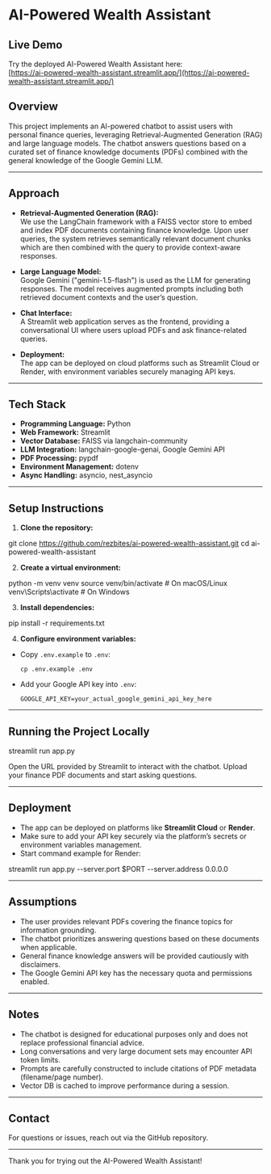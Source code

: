 # AI-Powered Wealth Assistant

## Live Demo

Try the deployed AI-Powered Wealth Assistant here:  
[https://ai-powered-wealth-assistant.streamlit.app/](https://ai-powered-wealth-assistant.streamlit.app/)

## Overview

This project implements an AI-powered chatbot to assist users with personal finance queries, leveraging Retrieval-Augmented Generation (RAG) and large language models. The chatbot answers questions based on a curated set of finance knowledge documents (PDFs) combined with the general knowledge of the Google Gemini LLM.

---

## Approach

- **Retrieval-Augmented Generation (RAG):**  
  We use the LangChain framework with a FAISS vector store to embed and index PDF documents containing finance knowledge. Upon user queries, the system retrieves semantically relevant document chunks which are then combined with the query to provide context-aware responses.

- **Large Language Model:**  
  Google Gemini ("gemini-1.5-flash") is used as the LLM for generating responses. The model receives augmented prompts including both retrieved document contexts and the user’s question.

- **Chat Interface:**  
  A Streamlit web application serves as the frontend, providing a conversational UI where users upload PDFs and ask finance-related queries.

- **Deployment:**  
  The app can be deployed on cloud platforms such as Streamlit Cloud or Render, with environment variables securely managing API keys.

---

## Tech Stack

- **Programming Language:** Python  
- **Web Framework:** Streamlit  
- **Vector Database:** FAISS via langchain-community  
- **LLM Integration:** langchain-google-genai, Google Gemini API  
- **PDF Processing:** pypdf  
- **Environment Management:** dotenv  
- **Async Handling:** asyncio, nest_asyncio  

---

## Setup Instructions

1. **Clone the repository:**

git clone https://github.com/rezbites/ai-powered-wealth-assistant.git
cd ai-powered-wealth-assistant


2. **Create a virtual environment:**

python -m venv venv
source venv/bin/activate # On macOS/Linux
venv\Scripts\activate # On Windows


3. **Install dependencies:**

pip install -r requirements.txt


4. **Configure environment variables:**

- Copy `.env.example` to `.env`:

  ```
  cp .env.example .env
  ```

- Add your Google API key into `.env`:

  ```
  GOOGLE_API_KEY=your_actual_google_gemini_api_key_here
  ```

---

## Running the Project Locally

streamlit run app.py


Open the URL provided by Streamlit to interact with the chatbot. Upload your finance PDF documents and start asking questions.

---

## Deployment

- The app can be deployed on platforms like **Streamlit Cloud** or **Render**.
- Make sure to add your API key securely via the platform’s secrets or environment variables management.
- Start command example for Render:

streamlit run app.py --server.port $PORT --server.address 0.0.0.0


---

## Assumptions

- The user provides relevant PDFs covering the finance topics for information grounding.
- The chatbot prioritizes answering questions based on these documents when applicable.
- General finance knowledge answers will be provided cautiously with disclaimers.
- The Google Gemini API key has the necessary quota and permissions enabled.

---

## Notes

- The chatbot is designed for educational purposes only and does not replace professional financial advice.
- Long conversations and very large document sets may encounter API token limits.
- Prompts are carefully constructed to include citations of PDF metadata (filename/page number).
- Vector DB is cached to improve performance during a session.

---

## Contact

For questions or issues, reach out via the GitHub repository.

---

Thank you for trying out the AI-Powered Wealth Assistant!

